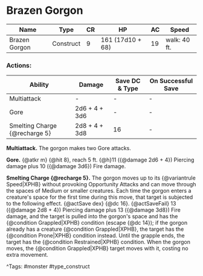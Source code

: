 # Brazen Gorgon

| Name | Type | CR | HP | AC | Speed |
|------|------|----|----|----|-------|
| Brazen Gorgon | Construct | 9 | 161 (17d10 + 68) | 19 | walk: 40 ft. |

### Actions:

| Ability | Damage | Save DC & Type | On Successful Save |
|---------|--------|----------------|--------------------|
| Multiattack | - | - | - |
| Gore | 2d6 + 4 + 3d6 | - | - |
| Smelting Charge {@recharge 5} | 2d8 + 4 + 3d8 | 16 | - |


**Multiattack.** The gorgon makes two Gore attacks.

**Gore.** {@atkr m} {@hit 8}, reach 5 ft. {@h}11 ({@damage 2d6 + 4}) Piercing damage plus 10 ({@damage 3d6}) Fire damage.

**Smelting Charge {@recharge 5}.** The gorgon moves up to its {@variantrule Speed|XPHB} without provoking Opportunity Attacks and can move through the spaces of Medium or smaller creatures. Each time the gorgon enters a creature's space for the first time during this move, that target is subjected to the following effect. {@actSave dex} {@dc 16}. {@actSaveFail} 13 ({@damage 2d8 + 4}) Piercing damage plus 13 ({@damage 3d8}) Fire damage, and the target is pulled into the gorgon's space and has the {@condition Grappled|XPHB} condition (escape {@dc 14}); if the gorgon already has a creature {@condition Grappled|XPHB}, the target has the {@condition Prone|XPHB} condition instead. Until the grapple ends, the target has the {@condition Restrained|XPHB} condition. When the gorgon moves, the {@condition Grappled|XPHB} target moves with it, costing no extra movement.

^Tags: #monster #type_construct